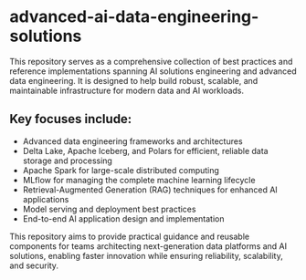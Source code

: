 # advanced-ai-data-engineering-solutions

This repository serves as a comprehensive collection of best practices and reference implementations spanning AI solutions engineering and advanced data engineering. It is designed to help build robust, scalable, and maintainable infrastructure for modern data and AI workloads.

## Key focuses include:

- Advanced data engineering frameworks and architectures
- Delta Lake, Apache Iceberg, and Polars for efficient, reliable data storage and processing
- Apache Spark for large-scale distributed computing
- MLflow for managing the complete machine learning lifecycle
- Retrieval-Augmented Generation (RAG) techniques for enhanced AI applications
- Model serving and deployment best practices
- End-to-end AI application design and implementation


This repository aims to provide practical guidance and reusable components for teams architecting next-generation data platforms and AI solutions, enabling faster innovation while ensuring reliability, scalability, and security.
